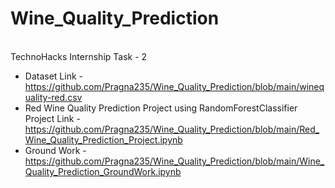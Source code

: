 # Wine_Quality_Prediction

<br> TechnoHacks Internship Task - 2
* Dataset Link - https://github.com/Pragna235/Wine_Quality_Prediction/blob/main/winequality-red.csv
* Red Wine Quality Prediction Project using RandomForestClassifier
<br> Project Link - https://github.com/Pragna235/Wine_Quality_Prediction/blob/main/Red_Wine_Quality_Prediction_Project.ipynb
* Ground Work - https://github.com/Pragna235/Wine_Quality_Prediction/blob/main/Wine_Quality_Prediction_GroundWork.ipynb
